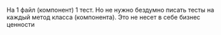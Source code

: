 На 1 файл (компонент) 1 тест. Но не нужно бездумно писать тесты на каждый метод класса (компонента). Это не несет в себе бизнес ценности